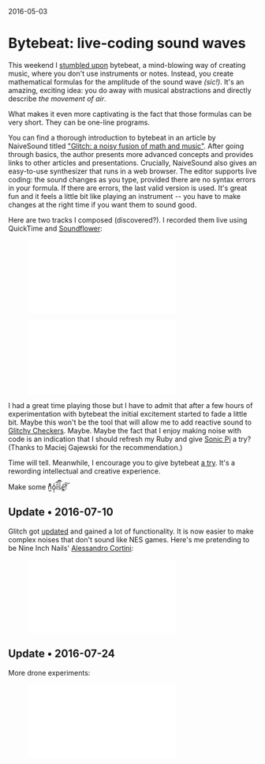 2016-05-03

Bytebeat: live-coding sound waves
=================================

This weekend I [stumbled upon](https://martyn.me/projects/bytebeats/)
bytebeat, a mind-blowing way of creating music, where you don't use
instruments or notes.  Instead, you create mathematical formulas for
the amplitude of the sound wave *(sic!)*.  It's an amazing, exciting
idea: you do away with musical abstractions and directly describe *the
movement of air*.

What makes it even more captivating is the fact that those formulas can
be very short.  They can be one-line programs.

You can find a thorough introduction to bytebeat in an article by
NaiveSound titled ["Glitch: a noisy fusion of math and music"][article].
After going through basics, the author presents more advanced concepts
and provides links to other articles and presentations.  Crucially,
NaiveSound also gives an easy-to-use synthesizer that runs in a web
browser.  The editor supports live coding: the sound changes as you type,
provided there are no syntax errors in your formula.  If there are
errors, the last valid version is used.  It's great fun and it feels a
little bit like playing an instrument -- you have to make changes at the
right time if you want them to sound good.

Here are two tracks I composed (discovered?).  I recorded them live
using QuickTime and [Soundflower][]:

<figure>
    <div class="video-wrapper">
        <iframe src="//www.youtube.com/embed/vTuYtBeWwP0" frameborder="0" allowfullscreen></iframe>
    </div>
</figure>

<figure>
    <div class="video-wrapper">
        <iframe src="//www.youtube.com/embed/iADlXMXKhv4" frameborder="0" allowfullscreen></iframe>
    </div>
</figure>

I had a great time playing those but I have to admit that after a few
hours of experimentation with bytebeat the initial excitement started
to fade a little bit.  Maybe this won't be the tool that will allow me
to add reactive sound to [Glitchy Checkers][].
Maybe.  Maybe the fact that I enjoy making noise with code is an
indication that I should refresh my Ruby and give [Sonic Pi][] a
try? (Thanks to Maciej Gajewski for the recommendation.)

Time will tell.  Meanwhile, I encourage you to give bytebeat
[a try][synthesizer].  It's a rewording intellectual and creative experience.

Make some n͍ͧ͋o̜̖̾ỉ̅͡s᷀ͧ̅e̳͠͠!


  [article]: https://medium.com/@naive_sound/glitch-a-noisy-fusion-of-math-and-music-6a9b24e7f5b5
  [synthesizer]: http://naivesound.com/glitch/#t
  [Soundflower]: https://github.com/mattingalls/Soundflower/releases/
  [Glitchy Checkers]: http://GlitchyCheckers.com/
  [Sonic Pi]: https://www.youtube.com/watch?v=TK1mBqKvIyU


Update • 2016-07-10
-------------------

Glitch got [updated][] and gained a lot of functionality.  It
is now easier to make complex noises that don't sound like NES
games.  Here's me pretending to be Nine Inch Nails' [Alessandro
Cortini][blindoldfreak]:

  [updated]: https://medium.com/@naive_sound/glitch-beyond-the-bytebeat-603478a03686
  [blindoldfreak]: https://youtu.be/SFtnTmJ2YPg

<figure>
    <div class="video-wrapper">
        <iframe src="//www.youtube.com/embed/-qnqK5OiNq8" frameborder="0" allowfullscreen></iframe>
    </div>
</figure>


Update • 2016-07-24
-------------------

More drone experiments:

<figure>
    <div class="video-wrapper">
        <iframe src="//www.youtube.com/embed/oo9kadxlZ1E" frameborder="0" allowfullscreen></iframe>
    </div>
</figure>
